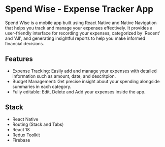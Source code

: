 # Spend Wise - Expense Tracker App

Spend Wise is a mobile app built using React Native and Native Navigation that helps you track and manage your expenses effectively. It provides a user-friendly interface for recording your expenses, categorized by 'Recent' and 'All', and generating insightful reports to help you make informed financial decisions.

## Features
- Expense Tracking: Easily add and manage your expenses with detailed information such as amount, date, and descritpion.
- Budget Management: Get precise insight about your spending alongside summaries in each category.
- Fully editable: Edit, Delete and Add your expenses inside the app.

## Stack

- React Native
- Routing (Stack and Tabs)
- React 18
- Redux Toolkit
- Firebase
